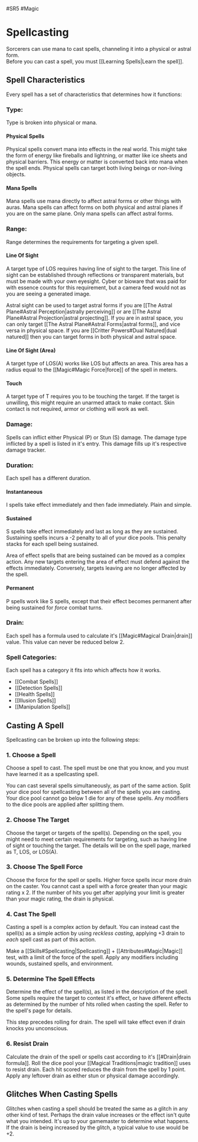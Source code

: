 #SR5 #Magic

# Spellcasting
Sorcerers can use mana to cast spells, channeling it into a physical or astral form.  
Before you can cast a spell, you must [[Learning Spells|Learn the spell]].

## Spell Characteristics
Every spell has a set of characteristics that determines how it functions:
### Type:
Type is broken into physical or mana. 
#### Physical Spells 
Physical spells convert mana into effects in the real world. This might take the form of  energy like fireballs and lightning, or matter like ice sheets and physical barriers. This energy or matter is converted back into mana when the spell ends. Physical spells can target both living beings or non-living objects.
#### Mana Spells 
Mana spells use mana directly to affect astral forms or other things with auras. Mana spells can affect forms on both physical and astral planes if you are on the same plane. Only mana spells can affect astral forms.

### Range:
Range determines the requirements for targeting a given spell.
#### Line Of Sight
A target type of LOS requires having line of sight to the target. This line of sight can be established through reflections or transparent materials, but must be made with your own eyesight. Cyber or bioware that was paid for with essence counts for this requirement, but a camera feed would not as you are seeing a generated image.

Astral sight can be used to target astral forms if you are [[The Astral Plane#Astral Perception|astrally perceiving]] or are [[The Astral Plane#Astral Projection|astral projecting]]. If you are in astral space, you can only target [[The Astral Plane#Astral Forms|astral forms]], and vice versa in physical space. If you are [[Critter Powers#Dual Natured|dual natured]] then you can target forms in both physical and astral space.
#### Line Of Sight (Area)
A target type of LOS(A) works like LOS but affects an area. This area has a radius equal to the [[Magic#Magic Force|force]] of the spell in meters.
 #### Touch
 A target type of T requires you to be touching the target. If the target is unwilling, this might require an unarmed attack to make contact. Skin contact is not required, armor or clothing will work as well.
 
 ### Damage:
 Spells can inflict either Physical (P) or Stun (S) damage. The damage type inflicted by a spell is listed in it's entry. This damage fills up it's respective damage tracker.
 
 ### Duration:
 Each spell has a different duration.
 #### Instantaneous
 I spells take effect immediately and then fade immediately. Plain and simple.
 #### Sustained
 S spells take effect immediately and last as long as they are sustained. Sustaining spells incurs a -2 penalty to all of your dice pools. This penalty stacks for each spell being sustained.
 
 Area of effect spells that are being sustained can be moved as a complex action. Any new targets entering the area of effect must defend against the effects immediately. Conversely, targets leaving are no longer affected by the spell.
 #### Permanent
 P spells work like S spells, except that their effect becomes permanent after being sustained for *force* combat turns.
 
 ### Drain:
 Each spell has a formula used to calculate it's [[Magic#Magical Drain|drain]] value. This value can never be reduced below 2.
 
 ### Spell Categories:
 Each spell has a category it fits into which affects how it works.
 - [[Combat Spells]]
 - [[Detection Spells]]
 - [[Health Spells]]
 - [[Illusion Spells]]
 - [[Manipulation Spells]]

## Casting A Spell
Spellcasting can be broken up into the following steps:

### 1. Choose a Spell
Choose a spell to cast. The spell must be one that you know, and you must have learned it as a spellcasting spell.

You can cast several spells simultaneously, as part of the same action. Split your dice pool for spellcasting between all of the spells you are casting. Your dice pool cannot go below 1 die for any of these spells. Any modifiers to the dice pools are applied after splitting them.

### 2. Choose The Target
Choose the target or targets of the spell(s). Depending on the spell, you might need to meet certain requirements for targeting, such as having line of sight or touching the target. The details will be on the spell page, marked as T, LOS, or LOS(A).

### 3. Choose The Spell Force
Choose the force for the spell or spells. Higher force spells incur more drain on the caster. You cannot cast a spell with a force greater than your magic rating x 2.
If the number of hits you get after applying your limit is greater than your magic rating, the drain is physical.

### 4. Cast The Spell
Casting a spell is a complex action by default. You can instead cast the spell(s) as a simple action by using *reckless casting*, applying +3 drain to *each* spell cast as part of this action.

Make a [[Skills#Spellcasting|Spellcasting]] + [[Attributes#Magic|Magic]] test, with a limit of the force of the spell. Apply any modifiers including wounds, sustained spells, and environment.

### 5. Determine The Spell Effects
Determine the effect of the spell(s), as listed in the description of the spell. Some spells require the target to contest it's effect, or have different effects as determined by the number of hits rolled when casting the spell. Refer to the spell's page for details.

This step precedes rolling for drain. The spell will take effect even if drain knocks you unconscious.

### 6. Resist Drain
Calculate the drain of the spell or spells cast according to it's [[#Drain|drain formula]].
Roll the dice pool your [[Magical Traditions|magic tradition]] uses to resist drain. Each hit scored reduces the drain from the spell by 1 point. Apply any leftover drain as either stun or physical damage accordingly.


## Glitches When Casting Spells
Glitches when casting a spell should be treated the same as a glitch in any other kind of test. Perhaps the drain value increases or the effect isn't quite what you intended. It's up to your gamemaster to determine what happens. If the drain is being increased by the glitch, a typical value to use would be +2.